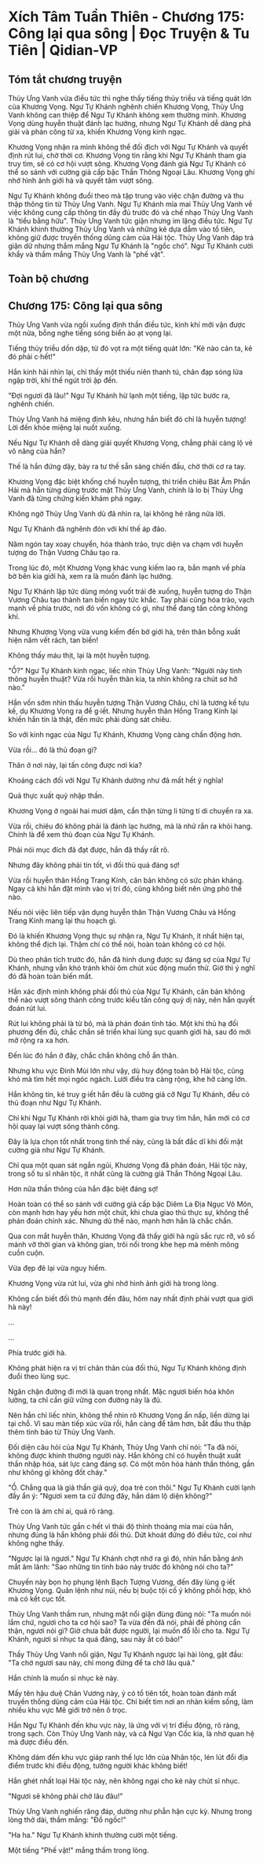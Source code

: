 # Xích Tâm Tuần Thiên - Chương 175: Công lại qua sông | Đọc Truyện & Tu Tiên | Qidian-VP



## Tóm tắt chương truyện

Thủy Ưng Vanh vừa điều tức thì nghe thấy tiếng thủy triều và tiếng quát lớn của Khương Vọng. Ngư Tự Khánh nghênh chiến Khương Vọng, Thủy Ưng Vanh không can thiệp để Ngư Tự Khánh không xem thường mình. Khương Vọng dùng huyễn thuật đánh lạc hướng, nhưng Ngư Tự Khánh dễ dàng phá giải và phản công từ xa, khiến Khương Vọng kinh ngạc.

Khương Vọng nhận ra mình không thể đối địch với Ngư Tự Khánh và quyết định rút lui, chờ thời cơ. Khương Vọng tin rằng khi Ngư Tự Khánh tham gia truy tìm, sẽ có cơ hội vượt sông. Khương Vọng đánh giá Ngư Tự Khánh có thể so sánh với cường giả cấp bậc Thần Thông Ngoại Lâu. Khương Vọng ghi nhớ hình ảnh giới hà và quyết tâm vượt sông.

Ngư Tự Khánh không đuổi theo mà tập trung vào việc chặn đường và thu thập thông tin từ Thủy Ưng Vanh. Ngư Tự Khánh mỉa mai Thủy Ưng Vanh về việc không cung cấp thông tin đầy đủ trước đó và chế nhạo Thủy Ưng Vanh là "tiểu bằng hữu". Thủy Ưng Vanh tức giận nhưng im lặng điều tức. Ngư Tự Khánh khinh thường Thủy Ưng Vanh và những kẻ dựa dẫm vào tổ tiên, không giữ được truyền thống dũng cảm của Hải tộc. Thủy Ưng Vanh đáp trả giận dữ nhưng thầm mắng Ngư Tự Khánh là "ngốc chó". Ngư Tự Khánh cười khẩy và thầm mắng Thủy Ưng Vanh là "phế vật".


## Toàn bộ chương

## Chương 175: Công lại qua sông

Thủy Ưng Vanh vừa ngồi xuống định thần điều tức, kình khí mới vận được một nửa, bỗng nghe tiếng sóng biển ào ạt vọng lại.

Tiếng thủy triều dồn dập, từ đó vọt ra một tiếng quát lớn: "Kẻ nào cản ta, kẻ đó phải c·hết!"

Hắn kinh hãi nhìn lại, chỉ thấy một thiếu niên thanh tú, chân đạp sóng lửa ngập trời, khí thế ngút trời ập đến.

"Đợi ngươi đã lâu!" Ngư Tự Khánh hừ lạnh một tiếng, lập tức bước ra, nghênh chiến.

Thủy Ưng Vanh há miệng định kêu, nhưng hắn biết đó chỉ là huyễn tượng! Lời đến khóe miệng lại nuốt xuống.

Nếu Ngư Tự Khánh dễ dàng giải quyết Khương Vọng, chẳng phải càng lộ vẻ vô năng của hắn?

Thế là hắn đứng dậy, bày ra tư thế sẵn sàng chiến đấu, chờ thời cơ ra tay.

Khương Vọng đặc biệt khống chế huyễn tượng, thi triển chiêu Bát Âm Phần Hải mà hắn từng dùng trước mặt Thủy Ưng Vanh, chính là lo bị Thủy Ưng Vanh đã từng chứng kiến khám phá ngay.

Không ngờ Thủy Ưng Vanh dù đã nhìn ra, lại không hé răng nửa lời.

Ngư Tự Khánh đã nghênh đón với khí thế áp đảo.

Năm ngón tay xoay chuyển, hóa thành trảo, trực diện va chạm với huyễn tượng do Thận Vương Châu tạo ra.

Trong lúc đó, một Khương Vọng khác vung kiếm lao ra, bắn mạnh về phía bờ bên kia giới hà, xem ra là muốn đánh lạc hướng.

Ngư Tự Khánh lập tức dùng móng vuốt trái đè xuống, huyễn tượng do Thận Vương Châu tạo thành tan biến ngay tức khắc. Tay phải cũng hóa trảo, vạch mạnh về phía trước, nơi đó vốn không có gì, như thể đang tấn công không khí.

Nhưng Khương Vọng vừa vung kiếm đến bờ giới hà, trên thân bỗng xuất hiện năm vết rách, tan biến!

Không thấy máu thịt, lại là một huyễn tượng.

"Ồ?" Ngư Tự Khánh kinh ngạc, liếc nhìn Thủy Ưng Vanh: "Người này tinh thông huyễn thuật? Vừa rồi huyễn thân kia, ta nhìn không ra chút sơ hở nào."

Hắn vốn sớm nhìn thấu huyễn tượng Thận Vương Châu, chỉ là tương kế tựu kế, dụ Khương Vọng ra để g·iết. Nhưng huyễn thân Hồng Trang Kính lại khiến hắn tin là thật, đến mức phải dùng sát chiêu.

So với kinh ngạc của Ngư Tự Khánh, Khương Vọng càng chấn động hơn.

Vừa rồi... đó là thủ đoạn gì?

Thân ở nơi này, lại tấn công được nơi kia?

Khoảng cách đối với Ngư Tự Khánh dường như đã mất hết ý nghĩa!

Quả thực xuất quỷ nhập thần.

Khương Vọng ở ngoài hai mươi dặm, cẩn thận từng li từng tí di chuyển ra xa.

Vừa rồi, chiêu đó không phải là đánh lạc hướng, mà là nhử rắn ra khỏi hang. Chính là để xem thủ đoạn của Ngư Tự Khánh.

Phải nói mục đích đã đạt được, hắn đã thấy rất rõ.

Nhưng đây không phải tin tốt, vì đối thủ quá đáng sợ!

Vừa rồi huyễn thân Hồng Trang Kính, căn bản không có sức phản kháng. Ngay cả khi hắn đặt mình vào vị trí đó, cũng không biết nên ứng phó thế nào.

Nếu nói việc liên tiếp vận dụng huyễn thân Thận Vương Châu và Hồng Trang Kính mang lại thu hoạch gì.

Đó là khiến Khương Vọng thực sự nhận ra, Ngư Tự Khánh, ít nhất hiện tại, không thể địch lại. Thậm chí có thể nói, hoàn toàn không có cơ hội.

Dù theo phân tích trước đó, hắn đã hình dung được sự đáng sợ của Ngư Tự Khánh, nhưng vẫn khó tránh khỏi ôm chút xúc động muốn thử. Giờ thì ý nghĩ đó đã hoàn toàn biến mất.

Hắn xác định mình không phải đối thủ của Ngư Tự Khánh, căn bản không thể nào vượt sông thành công trước kiểu tấn công quỷ dị này, nên hắn quyết đoán rút lui.

Rút lui không phải là từ bỏ, mà là phán đoán tỉnh táo. Một khi thủ hạ đối phương đến đủ, chắc chắn sẽ triển khai lùng sục quanh giới hà, sau đó mới mở rộng ra xa hơn.

Đến lúc đó hắn ở đây, chắc chắn không chỗ ẩn thân.

Nhưng khu vực Đinh Mùi lớn như vậy, dù huy động toàn bộ Hải tộc, cũng khó mà tìm hết mọi ngóc ngách. Lưới điều tra càng rộng, khe hở càng lớn.

Hắn không tin, kẻ truy g·iết hắn đều là cường giả cỡ Ngư Tự Khánh, đều có thủ đoạn như Ngư Tự Khánh.

Chỉ khi Ngư Tự Khánh rời khỏi giới hà, tham gia truy tìm hắn, hắn mới có cơ hội quay lại vượt sông thành công.

Đây là lựa chọn tốt nhất trong tình thế này, cũng là bất đắc dĩ khi đối mặt cường giả như Ngư Tự Khánh.

Chỉ qua một quan sát ngắn ngủi, Khương Vọng đã phán đoán, Hải tộc này, trong số tu sĩ nhân tộc, ít nhất cũng là cường giả Thần Thông Ngoại Lâu.

Hơn nữa thần thông của hắn đặc biệt đáng sợ!

Hoàn toàn có thể so sánh với cường giả cấp bậc Diêm La Địa Ngục Vô Môn, còn mạnh hơn hay yếu hơn một chút, khi chưa giao thủ thực sự, không thể phán đoán chính xác. Nhưng dù thế nào, mạnh hơn hắn là chắc chắn.

Qua con mắt huyễn thân, Khương Vọng đã thấy giới hà ngũ sắc rực rỡ, vô số mảnh vỡ thời gian và không gian, trôi nổi trong khe hẹp mà mênh mông cuồn cuộn.

Vừa đẹp đẽ lại vừa nguy hiểm.

Khương Vọng vừa rút lui, vừa ghi nhớ hình ảnh giới hà trong lòng.

Không cần biết đối thủ mạnh đến đâu, hôm nay nhất định phải vượt qua giới hà này!

...

...

Phía trước giới hà.

Không phát hiện ra vị trí chân thân của đối thủ, Ngư Tự Khánh không định đuổi theo lùng sục.

Ngăn chặn đường đi mới là quan trọng nhất. Mặc ngươi biến hóa khôn lường, ta chỉ cần giữ vững con đường này là đủ.

Nên hắn chỉ liếc nhìn, không thể nhìn rõ Khương Vọng ẩn nấp, liền dừng lại tại chỗ. Vì sau màn tiếp xúc vừa rồi, hắn càng để tâm hơn, bắt đầu thu thập thêm tình báo từ Thủy Ưng Vanh.

Đối diện câu hỏi của Ngư Tự Khánh, Thủy Ưng Vanh chỉ nói: "Ta đã nói, không được khinh thường người này. Hắn không chỉ có huyễn thuật xuất thần nhập hóa, sát lực càng đáng sợ. Có một môn hỏa hành thần thông, gần như không gì không đốt cháy."

"Ồ. Chẳng qua là giả thần giả quỷ, dọa trẻ con thôi." Ngư Tự Khánh cười lạnh đầy ẩn ý: "Ngươi xem ta cứ đứng đây, hắn dám lộ diện không?"

Trẻ con là ám chỉ ai, quá rõ ràng.

Thủy Ưng Vanh tức gần c·hết vì thái độ thỉnh thoảng mỉa mai của hắn, nhưng đúng là hắn không phải đối thủ. Dứt khoát đứng đó điều tức, coi như không nghe thấy.

"Ngược lại là ngươi." Ngư Tự Khánh chợt nhớ ra gì đó, nhìn hắn bằng ánh mắt âm lãnh: "Sao những tin tình báo này trước đó không nói cho ta?"

Chuyến này bọn họ phụng lệnh Bạch Tượng Vương, đến đây lùng g·iết Khương Vọng. Quân lệnh như núi, nếu bị buộc tội cố ý không phối hợp, khó mà có kết cục tốt.

Thủy Ưng Vanh thầm run, nhưng mặt nổi giận đùng đùng nói: "Ta muốn nói lắm chứ, ngươi cho ta cơ hội sao? Ta vừa đến đã nói, phải đề phòng cẩn thận, ngươi nói gì? Giờ chưa bắt được người, lại muốn đổ lỗi cho ta. Ngư Tự Khánh, ngươi sỉ nhục ta quá đáng, sau này ắt có báo!"

Thấy Thủy Ưng Vanh nổi giận, Ngư Tự Khánh ngược lại hài lòng, gật đầu: "Ta chờ ngươi sau này, chỉ mong đừng để ta chờ lâu quá."

Hắn chính là muốn sỉ nhục kẻ này.

Mấy tên hậu duệ Chân Vương này, ỷ có tổ tiên tốt, hoàn toàn đánh mất truyền thống dũng cảm của Hải tộc. Chỉ biết tìm nơi an nhàn kiếm sống, làm nhiều khu vực Mê giới trở nên ô trọc.

Hắn Ngư Tự Khánh đến khu vực này, là ứng với vị trí điều động, rõ ràng, trong sạch. Còn Thủy Ưng Vanh này, và cả Ngư Vạn Cốc kia, là nhờ quan hệ mà được điều đến.

Không dám đến khu vực giáp ranh thế lực lớn của Nhân tộc, lén lút đổi địa điểm trước khi điều động, tưởng người khác không biết!

Hắn ghét nhất loại Hải tộc này, nên không ngại cho kẻ này chút sỉ nhục.

"Ngươi sẽ không phải chờ lâu đâu!"

Thủy Ưng Vanh nghiến răng đáp, dường như phẫn hận cực kỳ. Nhưng trong lòng thở dài, thầm mắng: "Đồ ngốc!"

"Ha ha." Ngư Tự Khánh khinh thường cười một tiếng.

Một tiếng "Phế vật!" mắng thầm trong lòng.